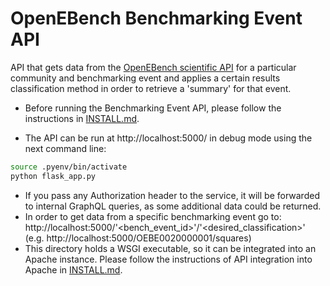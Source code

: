 # OpenEBench Benchmarking Event API

API that gets data from the [OpenEBench scientific API](https://openebench.bsc.es/api/scientific/Community.html) for a particular community and benchmarking event and applies a certain results classification method in order to retrieve a 'summary' for that event.

-   Before running the Benchmarking Event API, please follow the instructions in [INSTALL.md](INSTALL.md).

*   The API can be run at http://localhost:5000/ in debug mode using the next command line:

```bash
source .pyenv/bin/activate
python flask_app.py
```

-   If you pass any Authorization header to the service, it will be forwarded to internal GraphQL queries, as some additional data could be returned.
-   In order to get data from a specific benchmarking event go to: http://localhost:5000/'<bench_event_id>'/'<desired_classification>' (e.g. http://localhost:5000/OEBE0020000001/squares)
-   This directory holds a WSGI executable, so it can be integrated into an Apache instance. Please follow the instructions of API integration into Apache in [INSTALL.md](INSTALL.md).
